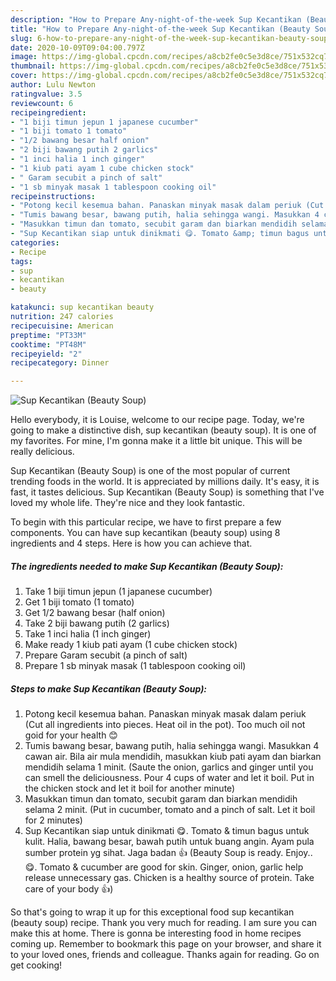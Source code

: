```yaml
---
description: "How to Prepare Any-night-of-the-week Sup Kecantikan (Beauty Soup)"
title: "How to Prepare Any-night-of-the-week Sup Kecantikan (Beauty Soup)"
slug: 6-how-to-prepare-any-night-of-the-week-sup-kecantikan-beauty-soup
date: 2020-10-09T09:04:00.797Z
image: https://img-global.cpcdn.com/recipes/a8cb2fe0c5e3d8ce/751x532cq70/sup-kecantikan-beauty-soup-recipe-main-photo.jpg
thumbnail: https://img-global.cpcdn.com/recipes/a8cb2fe0c5e3d8ce/751x532cq70/sup-kecantikan-beauty-soup-recipe-main-photo.jpg
cover: https://img-global.cpcdn.com/recipes/a8cb2fe0c5e3d8ce/751x532cq70/sup-kecantikan-beauty-soup-recipe-main-photo.jpg
author: Lulu Newton
ratingvalue: 3.5
reviewcount: 6
recipeingredient:
- "1 biji timun jepun 1 japanese cucumber"
- "1 biji tomato 1 tomato"
- "1/2 bawang besar half onion"
- "2 biji bawang putih 2 garlics"
- "1 inci halia 1 inch ginger"
- "1 kiub pati ayam 1 cube chicken stock"
- " Garam secubit a pinch of salt"
- "1 sb minyak masak 1 tablespoon cooking oil"
recipeinstructions:
- "Potong kecil kesemua bahan. Panaskan minyak masak dalam periuk (Cut all ingredients into pieces. Heat oil in the pot). Too much oil not goid for your health 😊"
- "Tumis bawang besar, bawang putih, halia sehingga wangi. Masukkan 4 cawan air. Bila air mula mendidih, masukkan kiub pati ayam dan biarkan mendidih selama 1 minit. (Saute the onion, garlics and ginger until you can smell the deliciousness. Pour 4 cups of water and let it boil. Put in the chicken stock and let it boil for another minute)"
- "Masukkan timun dan tomato, secubit garam dan biarkan mendidih selama 2 minit. (Put in cucumber, tomato and a pinch of salt. Let it boil for 2 minutes)"
- "Sup Kecantikan siap untuk dinikmati 😋. Tomato &amp; timun bagus untuk kulit. Halia, bawang besar, bawah putih untuk buang angin. Ayam pula sumber protein yg sihat. Jaga badan 👍 (Beauty Soup is ready. Enjoy.. 😋. Tomato &amp; cucumber are good for skin. Ginger, onion, garlic help release unnecessary gas. Chicken is a healthy source of protein. Take care of your body 👍)"
categories:
- Recipe
tags:
- sup
- kecantikan
- beauty

katakunci: sup kecantikan beauty 
nutrition: 247 calories
recipecuisine: American
preptime: "PT33M"
cooktime: "PT48M"
recipeyield: "2"
recipecategory: Dinner

---
```



![Sup Kecantikan (Beauty Soup)](https://img-global.cpcdn.com/recipes/a8cb2fe0c5e3d8ce/751x532cq70/sup-kecantikan-beauty-soup-recipe-main-photo.jpg)

Hello everybody, it is Louise, welcome to our recipe page. Today, we're going to make a distinctive dish, sup kecantikan (beauty soup). It is one of my favorites. For mine, I'm gonna make it a little bit unique. This will be really delicious.



Sup Kecantikan (Beauty Soup) is one of the most popular of current trending foods in the world. It is appreciated by millions daily. It's easy, it is fast, it tastes delicious. Sup Kecantikan (Beauty Soup) is something that I've loved my whole life. They're nice and they look fantastic.


To begin with this particular recipe, we have to first prepare a few components. You can have sup kecantikan (beauty soup) using 8 ingredients and 4 steps. Here is how you can achieve that.

<!--inarticleads1-->

##### The ingredients needed to make Sup Kecantikan (Beauty Soup):

1. Take 1 biji timun jepun (1 japanese cucumber)
1. Get 1 biji tomato (1 tomato)
1. Get 1/2 bawang besar (half onion)
1. Take 2 biji bawang putih (2 garlics)
1. Take 1 inci halia (1 inch ginger)
1. Make ready 1 kiub pati ayam (1 cube chicken stock)
1. Prepare  Garam secubit (a pinch of salt)
1. Prepare 1 sb minyak masak (1 tablespoon cooking oil)




<!--inarticleads2-->

##### Steps to make Sup Kecantikan (Beauty Soup):

1. Potong kecil kesemua bahan. Panaskan minyak masak dalam periuk (Cut all ingredients into pieces. Heat oil in the pot). Too much oil not goid for your health 😊
1. Tumis bawang besar, bawang putih, halia sehingga wangi. Masukkan 4 cawan air. Bila air mula mendidih, masukkan kiub pati ayam dan biarkan mendidih selama 1 minit. (Saute the onion, garlics and ginger until you can smell the deliciousness. Pour 4 cups of water and let it boil. Put in the chicken stock and let it boil for another minute)
1. Masukkan timun dan tomato, secubit garam dan biarkan mendidih selama 2 minit. (Put in cucumber, tomato and a pinch of salt. Let it boil for 2 minutes)
1. Sup Kecantikan siap untuk dinikmati 😋. Tomato &amp; timun bagus untuk kulit. Halia, bawang besar, bawah putih untuk buang angin. Ayam pula sumber protein yg sihat. Jaga badan 👍 (Beauty Soup is ready. Enjoy.. 😋. Tomato &amp; cucumber are good for skin. Ginger, onion, garlic help release unnecessary gas. Chicken is a healthy source of protein. Take care of your body 👍)




So that's going to wrap it up for this exceptional food sup kecantikan (beauty soup) recipe. Thank you very much for reading. I am sure you can make this at home. There is gonna be interesting food in home recipes coming up. Remember to bookmark this page on your browser, and share it to your loved ones, friends and colleague. Thanks again for reading. Go on get cooking!
